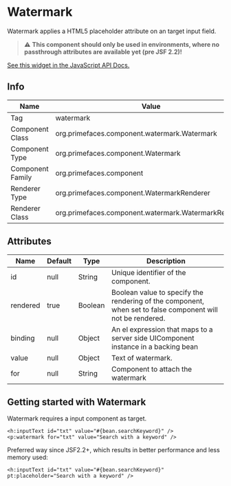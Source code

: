 # Watermark

Watermark applies a HTML5 placeholder attribute on an target input field.

> :warning: **This component should only be used in environments, where no passthrough attributes are available yet (pre JSF 2.2)!**

[See this widget in the JavaScript API Docs.](../jsdocs/classes/src_primefaces.primefaces.widget.watermark.html)

## Info

| Name | Value |
| --- | --- |
| Tag | watermark
| Component Class | org.primefaces.component.watermark.Watermark
| Component Type | org.primefaces.component.Watermark
| Component Family | org.primefaces.component |
| Renderer Type | org.primefaces.component.WatermarkRenderer
| Renderer Class | org.primefaces.component.watermark.WatermarkRenderer

## Attributes

| Name | Default | Type | Description |
| --- | --- | --- | --- |
id | null | String | Unique identifier of the component.
rendered | true | Boolean | Boolean value to specify the rendering of the component, when set to false component will not be rendered.
binding | null | Object | An el expression that maps to a server side UIComponent instance in a backing bean
value | null | Object | Text of watermark.
for | null | String | Component to attach the watermark


## Getting started with Watermark
Watermark requires a input component as target.

```xhtml
<h:inputText id="txt" value="#{bean.searchKeyword}" />
<p:watermark for="txt" value="Search with a keyword" />
```

Preferred way since JSF2.2+, which results in better performance and less memory used:
```xhtml
<h:inputText id="txt" value="#{bean.searchKeyword}" pt:placeholder="Search with a keyword" />
```

